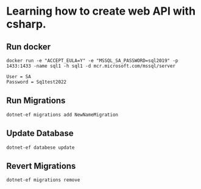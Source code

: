# Learning how to create web API with csharp.

## Run docker

```
docker run -e "ACCEPT_EULA=Y" -e "MSSQL_SA_PASSWORD=sql2019" -p 1433:1433 -name sql1 -h sql1 -d mcr.microsoft.com/mssql/server
```

```
User = SA
Password = Sq1test2022
```

## Run Migrations

```
dotnet-ef migrations add NewNameMigration
```

## Update Database 

```
dotnet-ef databese update
```

## Revert Migrations

```
dotnet-ef migrations remove
```